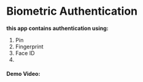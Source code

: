 # Biometric Authentication

**this app contains authentication using:**

1. Pin
2. Fingerprint
3. Face ID
4. 

#### Demo Video:
